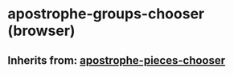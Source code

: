 # apostrophe-groups-chooser (browser)
## Inherits from: [apostrophe-pieces-chooser](../apostrophe-pieces/browser-apostrophe-pieces-chooser.md)

